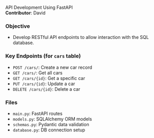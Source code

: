 API Development Using FastAPI  
**Contributor**: David

### Objective
- Develop RESTful API endpoints to allow interaction with the SQL database.

### Key Endpoints (for `cars` table)
- `POST /cars/`: Create a new car record
- `GET /cars/`: Get all cars
- `GET /cars/{id}`: Get a specific car
- `PUT /cars/{id}`: Update a car
- `DELETE /cars/{id}`: Delete a car

### Files
- `main.py`: FastAPI routes
- `models.py`: SQLAlchemy ORM models
- `schemas.py`: Pydantic data validation
- `database.py`: DB connection setup
